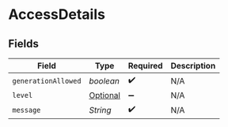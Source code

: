 # AccessDetails


## Fields

| Field                                           | Type                                            | Required                                        | Description                                     |
| ----------------------------------------------- | ----------------------------------------------- | ----------------------------------------------- | ----------------------------------------------- |
| `generationAllowed`                             | *boolean*                                       | :heavy_check_mark:                              | N/A                                             |
| `level`                                         | [Optional<Level>](../../models/shared/Level.md) | :heavy_minus_sign:                              | N/A                                             |
| `message`                                       | *String*                                        | :heavy_check_mark:                              | N/A                                             |